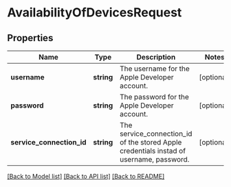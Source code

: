 # AvailabilityOfDevicesRequest

## Properties
Name | Type | Description | Notes
------------ | ------------- | ------------- | -------------
**username** | **string** | The username for the Apple Developer account. | [optional] 
**password** | **string** | The password for the Apple Developer account. | [optional] 
**service_connection_id** | **string** | The service_connection_id of the stored Apple credentials instad of username, password. | [optional] 

[[Back to Model list]](../README.md#documentation-for-models) [[Back to API list]](../README.md#documentation-for-api-endpoints) [[Back to README]](../README.md)


